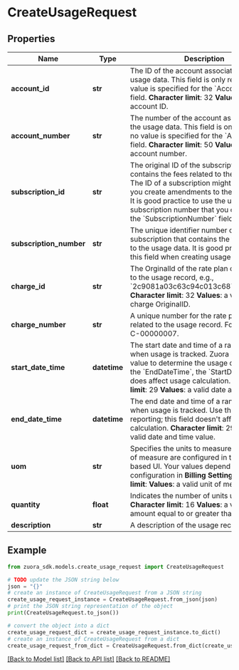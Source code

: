 # CreateUsageRequest


## Properties

Name | Type | Description | Notes
------------ | ------------- | ------------- | -------------
**account_id** | **str** |  The ID of the account associated with the usage data. This field is only required if no value is specified for the &#x60;AccountNumber&#x60; field. **Character limit**: 32 **Values**: a valid account ID. | [optional] 
**account_number** | **str** |  The number of the account associated with the usage data. This field is only required if no value is specified for the &#x60;AccountId&#x60; field. **Character limit**: 50 **Values**: a valid account number. | [optional] 
**subscription_id** | **str** | The original ID of the subscription that contains the fees related to the usage data.   The ID of a subscription might change when you create amendments to the subscription. It is good practice to use the unique subscription number that you can specify in the &#x60;SubscriptionNumber&#x60; field.  | [optional] 
**subscription_number** | **str** | The unique identifier number of the subscription that contains the fees related to the usage data.  It is good practice to use this field when creating usage records.  | [optional] 
**charge_id** | **str** |  The OrginalId of the rate plan charge related to the usage record, e.g., &#x60;2c9081a03c63c94c013c6873357a0117&#x60; **Character limit**: 32 **Values**: a valid rate plan charge OriginalID.  | [optional] 
**charge_number** | **str** | A unique number for the rate plan charge related to the usage record. For example, C-00000007.  | [optional] 
**start_date_time** | **datetime** |  The start date and time of a range of time when usage is tracked. Zuora uses this field value to determine the usage date. Unlike the &#x60;EndDateTime&#x60;, the &#x60;StartDateTime&#x60; field does affect usage calculation. **Character limit**: 29 **Values**: a valid date and time value | 
**end_date_time** | **datetime** |  The end date and time of a range of time when usage is tracked. Use this field for reporting; this field doesn&#39;t affect usage calculation. **Character limit**: 29 **Values**: a valid date and time value. | [optional] 
**uom** | **str** |  Specifies the units to measure usage. Units of measure are configured in the web-based UI. Your values depend on your configuration in **Billing Settings**. **Character limit**: **Values**: a valid unit of measure | 
**quantity** | **float** |  Indicates the number of units used. **Character limit**: 16 **Values**: a valid decimal amount equal to or greater than 0 | 
**description** | **str** | A description of the usage record.  | [optional] 

## Example

```python
from zuora_sdk.models.create_usage_request import CreateUsageRequest

# TODO update the JSON string below
json = "{}"
# create an instance of CreateUsageRequest from a JSON string
create_usage_request_instance = CreateUsageRequest.from_json(json)
# print the JSON string representation of the object
print(CreateUsageRequest.to_json())

# convert the object into a dict
create_usage_request_dict = create_usage_request_instance.to_dict()
# create an instance of CreateUsageRequest from a dict
create_usage_request_from_dict = CreateUsageRequest.from_dict(create_usage_request_dict)
```
[[Back to Model list]](../README.md#documentation-for-models) [[Back to API list]](../README.md#documentation-for-api-endpoints) [[Back to README]](../README.md)


